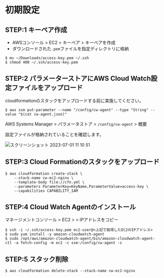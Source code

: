 # 初期設定

## STEP:1 キーペア作成

- AWSコンソール > EC2 > キーペア > キーペアを作成
- ダウンロードされた`.pem`ファイルを指定ディレクトリに格納

```shell
$ mv ~/Downloads/access-key.pem ~/.ssh
$ chmod 400 ~/.ssh/access-key.pem
```

## STEP:2 パラメーターストアにAWS Cloud Watch設定ファイルをアップロード

cloudformationのスタックをアップロードする前に実施してください。

```shell
$ aws ssm put-parameter --name "/config/cw-agent" --type "String" --value "$(cat cw-agent.json)"
```

AWS Systems Manager > パラメータストア > `/config/cw-agent` > 概要

設定ファイルが格納されていることを確認します。

![スクリーンショット 2023-07-01 11 10 51](https://github.com/WebEngrChild/cw-ec2-nginx/assets/87892265/5710945a-d1cf-41f6-a54a-b63d43933df1)


## STEP:3 Cloud Formationのスタックをアップロード
```shell
$ aws cloudformation create-stack \
    --stack-name cw-ec2-nginx \
    --template-body file://cfn.yml \
    --parameters ParameterKey=KeyName,ParameterValue=access-key \
    --capabilities CAPABILITY_IAM
```

## STEP:4 Cloud Watch Agentのインストール

マネージメントコンソール > EC2 > > IPアドレスをコピー

```shell
$ ssh -i ~/.ssh/access-key.pem ec2-user@<上記で取得したEC2のIPアドレス>
$ sudo yum install -y amazon-cloudwatch-agent
$ sudo /opt/aws/amazon-cloudwatch-agent/bin/amazon-cloudwatch-agent-ctl -a fetch-config -m ec2 -c ssm:/config/cw-agent -s
```

## STEP:5 スタック削除

```shell
$ aws cloudformation delete-stack --stack-name cw-ec2-nginx
```
